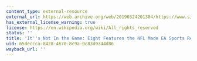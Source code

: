 ```yaml
---
content_type: external-resource
external_url: https://web.archive.org/web/20190324201304/https://www.si.com/extra-mustard/2014/03/12/ea-sports-madden-features-nfl-remove
has_external_license_warning: true
license: https://en.wikipedia.org/wiki/All_rights_reserved
status: ''
title: 'It''s Not In the Game: Eight Features the NFL Made EA Sports Remove from ''Madden'''
uid: 65deccca-8428-4670-8c9a-0c83d9344d86
wayback_url: ''
---
```

